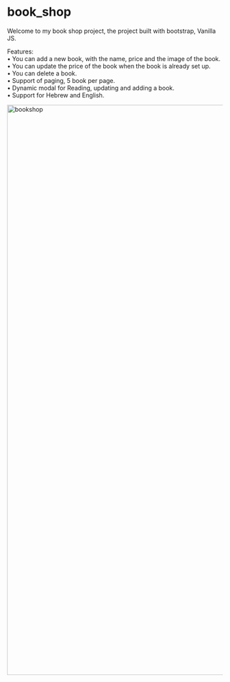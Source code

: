 # book_shop

Welcome to my book shop project, the project built with bootstrap, Vanilla JS.

Features:\
• You can add a new book, with the name, price and the image of the book.\
• You can update the price of the book when the book is already set up.\
• You can delete a book.\
• Support of paging, 5 book per page.\
• Dynamic modal for Reading, updating and adding a book.\
• Support for Hebrew and English.


<img width="1331" alt="bookshop" src="https://user-images.githubusercontent.com/74869982/128133589-89966643-1c1b-43a6-be73-ae552e7640d6.png">
